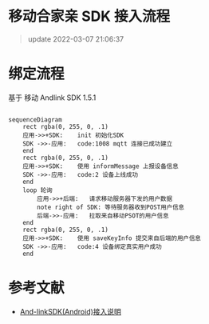 # 移动合家亲 SDK 接入流程

> update 2022-03-07 21:06:37

# 绑定流程

基于 移动 Andlink SDK 1.5.1

```mermaid

sequenceDiagram
    rect rgba(0, 255, 0, .1)
    应用->>+SDK:    init 初始化SDK
    SDK ->>-应用:   code:1008 mqtt 连接已成功建立
    end
    rect rgba(0, 255, 0, .1)
    应用->>+SDK:    使用 informMessage 上报设备信息
    SDK ->>-应用:   code:2 设备上线成功
    end
    loop 轮询
        应用->>+后端:   请求移动服务器下发的用户数据
        note right of SDK: 等待服务器收到POST用户信息
        后端->>-应用:   拉取来自移动PSOT的用户信息
    end
    rect rgba(0, 255, 0, .1)
    应用->>+SDK:    使用 saveKeyInfo 提交来自后端的用户信息
    SDK ->>-应用:   code:4 设备绑定真实用户成功
    end

```

# 参考文献

-   [And-linkSDK(Android)接入说明](https://docs.qq.com/doc/DVExweEdWSmhNUmFt)
